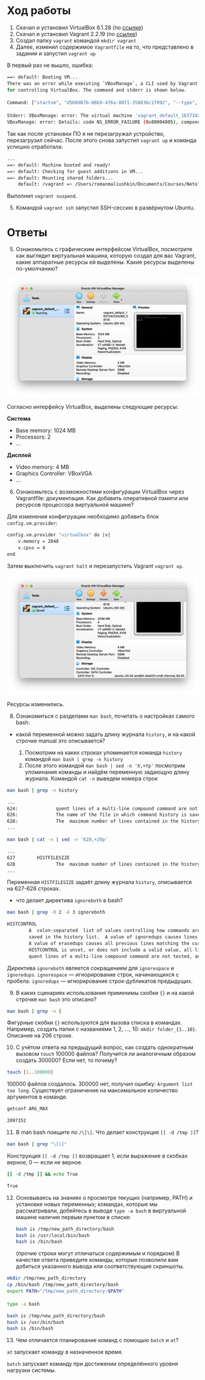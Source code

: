# Ход работы

1. Скачал и установил VirtualBox 6.1.28 (по [ссылке](https://download.virtualbox.org/virtualbox/6.1.28/VirtualBox-6.1.28-147628-OSX.dmg))
2. Скачал и установил Vagrant 2.2.19 (по [ссылке](https://releases.hashicorp.com/vagrant/2.2.19/vagrant_2.2.19_x86_64.dmg))
3. Создал папку `vagrant` командой `mkdir vagrant` 
4. Далее, изменил содержимое `Vagrantfile` на то, что представлено в задании и запустил `vagrant up`

В первый раз не вышло, ошибка:

```bash
==> default: Booting VM...
There was an error while executing `VBoxManage`, a CLI used by Vagrant
for controlling VirtualBox. The command and stderr is shown below.

Command: ["startvm", "d5b0d67b-08b9-476a-80f1-358836c1f092", "--type", "headless"]

Stderr: VBoxManage: error: The virtual machine 'vagrant_default_1637342234269_58118' has terminated unexpectedly during startup with exit code 1 (0x1)
VBoxManage: error: Details: code NS_ERROR_FAILURE (0x80004005), component MachineWrap, interface IMachine
```

Так как после установки ПО я не перезагружал устройство, перезагрузил сейчас. После этого снова запустил `vagrant up` и команда успешно отработала:

```bash
...
==> default: Machine booted and ready!
==> default: Checking for guest additions in VM...
==> default: Mounting shared folders...
    default: /vagrant => /Users/romanmaliushkin/Documents/Courses/Netology/netology-dvpspdc-2/03-sysadmin-01-terminal/vagrant
```

Выполнил `vagrant suspend`.

5. Командой `vagrant ssh` запустил SSH-сессию в развёрнутом Ubuntu. 

# Ответы 

5. Ознакомьтесь с графическим интерфейсом VirtualBox, посмотрите как выглядит виртуальная машина, которую создал для вас Vagrant, какие аппаратные ресурсы ей выделены. Какие ресурсы выделены по-умолчанию?

![UI VirtualBox 1](img/vb1.png)

Согласно интерфейсу VirtualBox, выделены следующие ресурсы:

**Система**
* Base memory: 1024 MB
* Processors: 2
* ... 

**Дисплей**
* Video memory: 4 MB
* Graphics Controller: VBoxVGA
* ...

6. Ознакомьтесь с возможностями конфигурации VirtualBox через Vagrantfile: документация. Как добавить оперативной памяти или ресурсов процессора виртуальной машине?

Для изменения конфигруации необходимо добавить блок `config.vm.provider`:

```bash 
config.vm.provider "virtualbox" do |v|
    v.memory = 2048
    v.cpus = 4
end
```

Затем выключить `vagrant halt` и перезапустить Vagrant `vagrant up`.

![UI VirtualBox 2](img/vb2.png)

Ресурсы изменились.

8. Ознакомиться с разделами `man bash`, почитать о настройках самого bash:

* какой переменной можно задать длину журнала `history`, и на какой строчке manual это описывается?

  1. Посмотрим на каких строках упоминается команда `history` командой `man bash | grep -n history`
  2. После этого командой `man bash | sed -n 'X,+Yp'` посмотрим упоминания команды и найдём переменную задающую длину журнала. Командой `cat -n` выведем номера строк

```bash
man bash | grep -n history
```

```bash
...
624:              quent lines of a multi-line compound command are not tested, and are added to the history regardless of the value of HISTCONTROL.
626:              The name of the file in which command history is saved (see HISTORY below).  The default value is ~/.bash_history.  If unset, the command history is not saved when a shell exits.
628:              The  maximum number of lines contained in the history file.  When this variable is assigned a value, the history file is truncated, if necessary, to contain no more than that number of
...
```

```bash
man bash | cat -n | sed -n '620,+20p'
```

```bash
...
627	       HISTFILESIZE
628	              The  maximum number of lines contained in the history file.  When this variable is assigned a value, the history file is truncated, if necessary, to contain no more than that number of
...
```

Переменная `HISTFILESIZE` задаёт длину журнала `history`, описывается на 627-628 строках.

* что делает директива `ignoreboth` в bash?

```bash
man bash | grep -B 2 -A 3 ignoreboth
```

```bash
HISTCONTROL
        A  colon-separated  list of values controlling how commands are saved on the history list.  If the list of values includes ignorespace, lines which begin with a space character are not
        saved in the history list.  A value of ignoredups causes lines matching the previous history entry to not be saved.  A value of ignoreboth is shorthand for ignorespace and  ignoredups.
        A value of erasedups causes all previous lines matching the current line to be removed from the history list before that line is saved.  Any value not in the above list is ignored.  If
        HISTCONTROL is unset, or does not include a valid value, all lines read by the shell parser are saved on the history list, subject to the value of HISTIGNORE.  The  second  and  subse‐
        quent lines of a multi-line compound command are not tested, and are added to the history regardless of the value of HISTCONTROL.         
```

Директива `ignoreboth` является сокращением для `ignorespace` и `ignoredups`. `ignorespace` — игнорирование строк, начинающихся с пробела. `ignoredups` — игнорирование строк-дубликатов предыдущих.

9. В каких сценариях использования применимы скобки `{}` и на какой строчке `man bash` это описано?

```bash
man bash | grep -n {
```

Фигурные скобки `{}` используются для вызова списка в командах. Например, создать папки с названиями 1, 2, ..., 10: `mkdir folder_{1..10}`. Описание на 206 строке.

10. С учётом ответа на предыдущий вопрос, как создать однократным вызовом `touch` 100000 файлов? Получится ли аналогичным образом создать 300000? Если нет, то почему?

```bash
touch {1..100000}
```

100000 файлов создалось. 300000 нет, получил ошибку: `Argument list too long`. Существует ограничение на максимальное количество аргументов в команде. 

```bash
getconf ARG_MAX
```

```bash
2097152
```

11. В man bash поищите по `/\[\[`. Что делает конструкция `[[ -d /tmp ]]`?

```bash
man bash | grep "\[\["
```

Конструкция `[[ -d /tmp ]]` возвращает 1, если выражение в скобках верное, 0 — если не верное.

```bash
[[ -d /tmp ]] && echo True
```

```bash
True
```

12. Основываясь на знаниях о просмотре текущих (например, PATH) и установке новых переменных; командах, которые мы рассматривали, добейтесь в выводе `type -a bash` в виртуальной машине наличия первым пунктом в списке:

	```bash
	bash is /tmp/new_path_directory/bash
	bash is /usr/local/bin/bash
	bash is /bin/bash
	```

	(прочие строки могут отличаться содержимым и порядком)
    В качестве ответа приведите команды, которые позволили вам добиться указанного вывода или соответствующие скриншоты.

```bash
mkdir /tmp/new_path_directory
cp /bin/bash /tmp/new_path_directory/bash
export PATH="/tmp/new_path_directory:$PATH"  

type -a bash
```

```bash
bash is /tmp/new_path_directory/bash
bash is /usr/bin/bash
bash is /bin/bash
```

13. Чем отличается планирование команд с помощью `batch` и `at`?

`at` запускает команду в назначенное время.

`batch` запускает команду при достижении определённого уровня нагрузки системы.